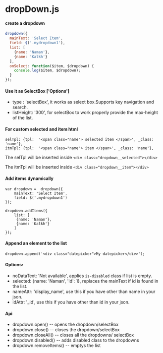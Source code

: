 # dropDown.js

#### create a dropdown

```javascript
dropdown({
  mainText: 'Select Item',
  field: $('.mydropdown1'),
  list: [
    {name: 'Naman'},
    {name: 'Kalkh'}
  ],
  onSelect: function($item, $dropdown) {
    console.log($item, $dropdown);
  }
});
```
#### Use it as SelectBox ['Options']
- type : 'selectBox', it works as select box.Supports key navigation and search.
- listHeight: '300', for selectBox to work properly provide the max-height of the list.

#### For custom selected and item html
	selTpl: {tpl:  '<span class="name"> selected item </span>', _class: 'name'},
	itmTpl: {tpl:  '<span class="name"> item </span>', _class: 'name'},
	
The selTpl will be inserted inside 
	```
	<div class="dropdown__selected"></div>
	```

The itmTpl will be inserted inside 
	```
	<div class="dropdown__item"></div>
	```

#### Add items dynamically
    var dropdown =  dropdown({
        mainText: 'Select Item',
        field: $('.mydropdown1')
    });

    dropdown.addItems({
        list: [
         {name: 'Naman'},
         {name: 'Kalkh'}
        ]
    });

#### Append an element to the list
    dropdown.append('<div class="datepicker">My datepicker</div>');

#### Options: 
- noDataText: 'Not available', applies `is-disabled` class if list is empty.
- selected: {name: 'Naman', 'id': 1}, replaces the mainText if id is found in the list.
- nameAttr: 'display_name', use this if you have other than name in your json.
- idAttr: '_id', use this if  you have other than id in your json.

#### Api
- dropdown.open() --  opens the dropdown/selectBox 
- dropdown.close() -- closes the dropdown/selectBox
- dropdown.closeAll() -- closes all the dropdowns/ selectBox
- dropdown.disabled() -- adds disabled class to the dropdowns
- dropdown.removeItems() -- emptys the list